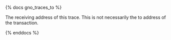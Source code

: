 {% docs gno_traces_to %}

The receiving address of this trace. This is not necessarily the to address of the transaction. 

{% enddocs %}